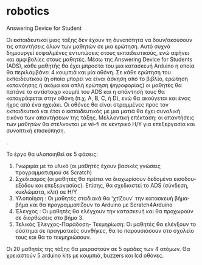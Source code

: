 # robotics
Answering Device for Student 

Οι εκπαιδευτικοί μιας τάξης δεν έχουν τη δυνατότητα να δουν/ακούσουν τις απαντήσεις όλων των μαθητών σε μια ερώτηση. Αυτό συχνά δημιουργεί εσφαλμένες εντυπώσεις στους εκπαιδευτικούς, ενώ αφήνει και αμφιβολίες στους μαθητές. Μέσω της Answering Device for Students (ADS), κάθε μαθητής θα έχει μπροστά του μια κατασκευή Arduino η οποία θα περιλαμβάνει 4 κουμπιά και μία οθόνη. Σε κάθε ερώτηση του εκπαιδευτικού (η οποία μπορεί να είναι άσκηση από το βιβλίο, ερώτηση κατανόησης ή ακόμα και απλή ερώτηση ψηφοφορίας) οι μαθητές θα πατάνε το αντίστοιχο κουμπί του ADS και η απάντησή τους θα καταγράφεται στην οθόνη (π.χ. A, B, C, ή D), ενώ θα ακούγεται και ένας ήχος από ένα ηχειάκι. Οι οθόνες θα είναι στραμμένες προς τον εκπαιδευτικό και έτσι ο εκπαιδευτικός με μια ματιά θα έχει συνολική εικόνα των απαντήσεων της τάξης. Μελλοντική επέκταση: οι απαντήσεις των μαθητών θα στέλνονται με wi-fi σε κεντρικό Η/Υ για επεξεργασία και συνοπτική επισκόπηση.

. 

Το έργο θα υλοποιηθεί σε 5 φάσεις:
1. Γνωριμία με το υλικό (οι μαθητές έχουν βασικές γνώσεις προγραμματισμού σε Scratch)
2. Σχεδιασμός (οι μαθητές θα πρέπει να διαχωρίσουν δεδομένα εισόδου- εξόδου και επεξεργασίας). Επίσης, θα σχεδιαστεί το ADS (σύνδεση, κυκλώματα, κλπ) σε Η/Υ
3. Υλοποίηση : Οι μαθητές σταδιακά θα 'χτίζουν' την κατασκευή βήμα- βήμα και θα προγραμματίζουν το Arduino με Scratch4Arduino
4. Έλεγχος : Οι μαθητές θα ελέγχουν την κατασκευή και θα προχωρούν σε διορθώσεις στο βήμα 3.
5. Τελικός Έλεγχος-Παράδοση- Τεκμηρίωση: Οι μαθητές θα ελέγξουν το σύστημα σε πραγματικές συνθήκες, θα το παρουσιάσουν στο σχολείο τους και θα το τεκμηριώσουν.

Οι 20 μαθητές της τάξης θα μοιραστούν σε 5 ομάδες των 4 ατόμων.  Θα χρειαστούν 5 arduino kits με κουμπιά, buzzers και lcd οθόνες.
